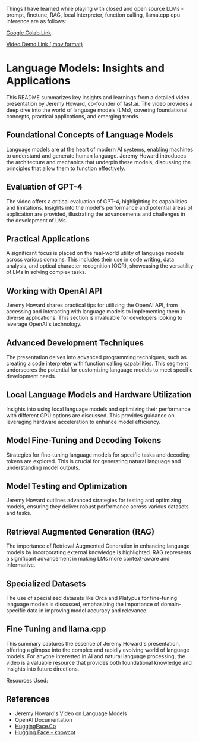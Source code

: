 Things I have learned while playing with closed and open source LLMs - prompt, finetune, RAG, local interpreter, function calling, llama.cpp cpu inference are as follows:

[Google Colab Link](https://colab.research.google.com/drive/1kGj7FMcI-6t8JWZ-XIMYa76qd7LtrK49)

[Video Demo Link (.mov format)](https://drive.google.com/file/d/1Lrp8CQWeKZ3W5Wzap5cWrUr84MaQg0uo/view?usp=sharing)
# Language Models: Insights and Applications

This README summarizes key insights and learnings from a detailed video presentation by Jeremy Howard, co-founder of fast.ai. The video provides a deep dive into the world of language models (LMs), covering foundational concepts, practical applications, and emerging trends.

## Foundational Concepts of Language Models
Language models are at the heart of modern AI systems, enabling machines to understand and generate human language. Jeremy Howard introduces the architecture and mechanics that underpin these models, discussing the principles that allow them to function effectively.

## Evaluation of GPT-4
The video offers a critical evaluation of GPT-4, highlighting its capabilities and limitations. Insights into the model's performance and potential areas of application are provided, illustrating the advancements and challenges in the development of LMs.

## Practical Applications
A significant focus is placed on the real-world utility of language models across various domains. This includes their use in code writing, data analysis, and optical character recognition (OCR), showcasing the versatility of LMs in solving complex tasks.

## Working with OpenAI API
Jeremy Howard shares practical tips for utilizing the OpenAI API, from accessing and interacting with language models to implementing them in diverse applications. This section is invaluable for developers looking to leverage OpenAI's technology.

## Advanced Development Techniques
The presentation delves into advanced programming techniques, such as creating a code interpreter with function calling capabilities. This segment underscores the potential for customizing language models to meet specific development needs.

## Local Language Models and Hardware Utilization
Insights into using local language models and optimizing their performance with different GPU options are discussed. This provides guidance on leveraging hardware acceleration to enhance model efficiency.

## Model Fine-Tuning and Decoding Tokens
Strategies for fine-tuning language models for specific tasks and decoding tokens are explored. This is crucial for generating natural language and understanding model outputs.

## Model Testing and Optimization
Jeremy Howard outlines advanced strategies for testing and optimizing models, ensuring they deliver robust performance across various datasets and tasks.

## Retrieval Augmented Generation (RAG)

The importance of Retrieval Augmented Generation in enhancing language models by incorporating external knowledge is highlighted. RAG represents a significant advancement in making LMs more context-aware and informative.

## Specialized Datasets
The use of specialized datasets like Orca and Platypus for fine-tuning language models is discussed, emphasizing the importance of domain-specific data in improving model accuracy and relevance.

## Fine Tuning and llama.cpp


This summary captures the essence of Jeremy Howard's presentation, offering a glimpse into the complex and rapidly evolving world of language models. For anyone interested in AI and natural language processing, the video is a valuable resource that provides both foundational knowledge and insights into future directions.


Resources Used:

## References
- Jeremy Howard's Video on Language Models
- OpenAI Documentation
- [HuggingFace.Co](https://huggingface.co/TheBloke/Llama-2-7B-Chat-GGUF/blob/main/llama-2-7b-chat.Q3_K_S.gguf)
- [ Hugging Face - knowcot](https://huggingface.co/datasets/knowrohit07/know_cot/blob/main/CoT_srswti.json)




